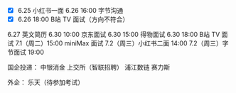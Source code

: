 - [x] 6.25 小红书一面 
6.26 16:00 字节沟通
- [x] 6.26 18:00 B站 TV 面试（方向不符合）

6.27 英文简历
6.30 10:00 京东面试
6.30 15:00 得物面试
6.30 18:00 B站 TV 面试
7.1（周二）15:00 miniMax 面试
7.2（周三）小红书二面 14:00
7.2（周三）字节面试 19:00


国企投递：
中银消金
上交所（智联招聘）
浦江数链
赛力斯

外企：
乐天（待参加考试）